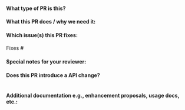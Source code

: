 <!--
# Copyright 2025 The Grove Authors.
#
# Licensed under the Apache License, Version 2.0 (the "License");
# you may not use this file except in compliance with the License.
# You may obtain a copy of the License at
#
#     http://www.apache.org/licenses/LICENSE-2.0
#
# Unless required by applicable law or agreed to in writing, software
# distributed under the License is distributed on an "AS IS" BASIS,
# WITHOUT WARRANTIES OR CONDITIONS OF ANY KIND, either express or implied.
# See the License for the specific language governing permissions and
# limitations under the License.
-->

#### What type of PR is this?

<!--
Add one of the following kinds:
/kind bug
/kind cleanup
/kind documentation
/kind feature

Optionally add one or more of the following kinds if applicable:
/kind api-change
/kind deprecation
/kind failing-test
/kind flake
/kind regression
-->

#### What this PR does / why we need it:

#### Which issue(s) this PR fixes:
<!--
*Automatically closes linked issue when PR is merged.
Usage: `Fixes #<issue number>`, or `Fixes (paste link of issue)`.
_If PR is about `failing-tests or flakes`, please post the related issues/tests in a comment and do not use `Fixes`_*
-->
Fixes #

#### Special notes for your reviewer:

#### Does this PR introduce a API change?
<!--
If no, just write "NONE" in the release-note block below.
If yes, a release note is required:
Enter your extended release note in the block below. If the PR requires additional action from users switching to the new release, include the string "action required".
-->
```release-note

```

#### Additional documentation e.g., enhancement proposals, usage docs, etc.:

```docs

```
